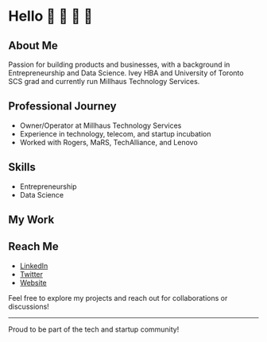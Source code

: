 # Hello 👋 👋 👋 👋

## About Me
Passion for building products and businesses, with a background in Entrepreneurship and Data Science. Ivey HBA and University of Toronto SCS grad and currently run Millhaus Technology Services.

## Professional Journey
- Owner/Operator at Millhaus Technology Services
- Experience in technology, telecom, and startup incubation
- Worked with Rogers, MaRS, TechAlliance, and Lenovo

## Skills
- Entrepreneurship
- Data Science

## My Work

## Reach Me
- [LinkedIn ](https://linkedin.com/in/alecjmiller)
- [Twitter ](https://x.com/gener8ive)
- [Website ](https://www.mgd1984.ca)

Feel free to explore my projects and reach out for collaborations or discussions!

---

Proud to be part of the tech and startup community!
